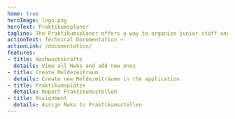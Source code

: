 ```yaml
---
home: true
heroImage: logo.png
heroText: Praktikumsplaner
tagline: The Praktikumsplaner offers a way to organize junior staff and their internships during their vocational training.
actionText: Technical Documentation →
actionLink: /documentation/
features:
- title: Nachwuchskräfte
  details: View all Nwks and add new ones
- title: Create Meldezeitraum
  details: Create new Meldezeiträume in the application
- title: Praktikumsplätze
  details: Report Praktikumsstellen
- title: Assignment 
  details: Assign Nwks to Praktikumsstellen
---
```

